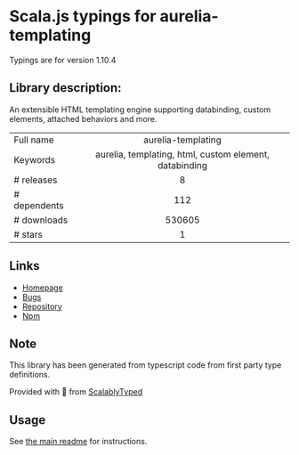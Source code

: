 
# Scala.js typings for aurelia-templating

Typings are for version 1.10.4

## Library description:
An extensible HTML templating engine supporting databinding, custom elements, attached behaviors and more.

|                    |                 |
| ------------------ | :-------------: |
| Full name          | aurelia-templating |
| Keywords           | aurelia, templating, html, custom element, databinding |
| # releases         | 8 |
| # dependents       | 112 |
| # downloads        | 530605 |
| # stars            | 1 |

## Links
- [Homepage](http://aurelia.io)
- [Bugs](https://github.com/aurelia/templating/issues)
- [Repository](https://github.com/aurelia/templating)
- [Npm](https://www.npmjs.com/package/aurelia-templating)
    


## Note
This library has been generated from typescript code from first party type definitions.

Provided with :purple_heart: from [ScalablyTyped](https://github.com/oyvindberg/ScalablyTyped)

## Usage
See [the main readme](../../readme.md) for instructions.


